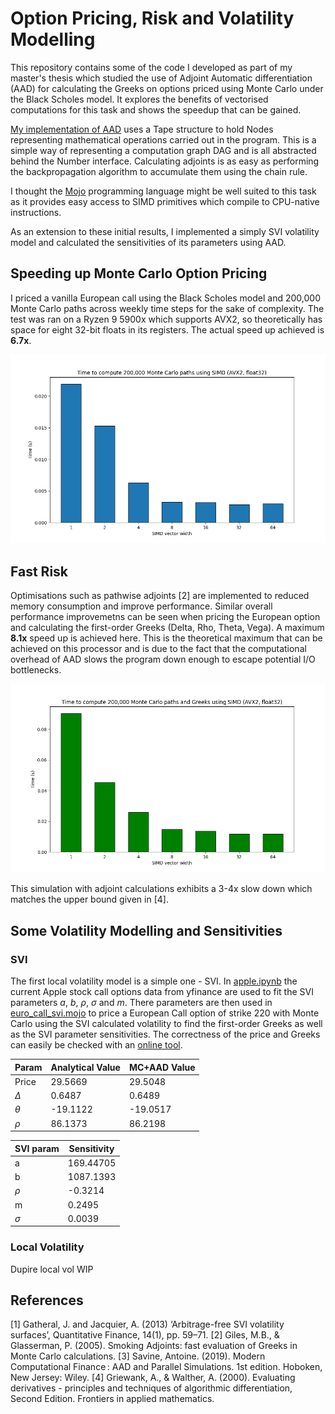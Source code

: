 # Option Pricing, Risk and Volatility Modelling

This repository contains some of the code I developed as part of my master's thesis which studied the use of Adjoint Automatic differentiation (AAD) for calculating the Greeks on options priced using Monte Carlo under the Black Scholes model. It explores the benefits of vectorised computations for this task and shows the speedup that can be gained.

[My implementation of AAD](autodiff) uses a Tape structure to hold Nodes representing mathematical operations carried out in the program. This is a simple way of representing a computation graph DAG and is all abstracted behind the Number interface. Calculating adjoints is as easy as performing the backpropagation algorithm to accumulate them using the chain rule.

I thought the [Mojo]() programming language might be well suited to this task as it provides easy access to SIMD primitives which compile to CPU-native instructions.

As an extension to these initial results, I implemented a simply SVI volatility model and calculated the sensitivities of its parameters using AAD.

## Speeding up Monte Carlo Option Pricing

I priced a vanilla European call using the Black Scholes model and 200,000 Monte Carlo paths across weekly time steps for the sake of complexity. The test was ran on a Ryzen 9 5900x which supports AVX2, so theoretically has space for eight 32-bit floats in its registers. The actual speed up achieved is **6.7x**.


![](simd_speedup_raw.png)

## Fast Risk

Optimisations such as pathwise adjoints [2] are implemented to reduced memory consumption and improve performance. Similar overall performance improvemetns can be seen when pricing the European option and calculating the first-order Greeks (Delta, Rho, Theta, Vega). A maximum **8.1x** speed up is achieved here. This is the theoretical maximum that can be achieved on this processor and is due to the fact that the computational overhead of AAD slows the program down enough to escape potential I/O bottlenecks.

![](simd_speedup_aad.png)

This simulation with adjoint calculations exhibits a 3-4x slow down which matches the upper bound given in [4].

## Some Volatility Modelling and Sensitivities

### SVI

The first local volatility model is a simple one - SVI. In [apple.ipynb](apple.ipynb) the current Apple stock call options data from yfinance are used to fit the SVI parameters $a$, $b$, $\rho$, $\sigma$ and $m$. There parameters are then used in [euro_call_svi.mojo](euro_call_svi.mojo) to price a European Call option of strike 220 with Monte Carlo using the SVI calculated volatility to find the first-order Greeks as well as the SVI parameter sensitivities. The correctness of the price and Greeks can easily be checked with an [online tool](https://quantpie.co.uk/inp/inp_bsm_price_greeks.php).

<!-- ```
Price:  29.50482177734375
Delta:  0.64890378713607788
Theta:  19.051700592041016
Rho:    86.219757080078125

SVI params sensitivities:
a:      169.47048950195312
b:      1087.1392822265625
rho:    -0.32143396139144897
m:      0.24952980875968933
sigma:  0.0038893709424883127
``` -->


|Param|Analytical Value|MC+AAD Value|
|-----|----------------|----------------|
|Price|29.5669|29.5048|
|$\Delta$|0.6487|0.6489|
|$\theta$|-19.1122|-19.0517|
|$\rho$|86.1373|86.2198|


|SVI param|Sensitivity|
|-----|----------------|
|a|169.44705|
|b|1087.1393|
|$\rho$|-0.3214|
|m|0.2495|
|$\sigma$|0.0039|

### Local Volatility

Dupire local vol WIP
<!-- To really showcase the beenfits of AAD, a local volatility model is used and all X local vega values are calculated in only Yx the time it takes to evaluate the primal Monte Carlo simulation. -->

## References

[1] Gatheral, J. and Jacquier, A. (2013) ‘Arbitrage-free SVI volatility surfaces’, Quantitative Finance, 14(1), pp. 59–71.
[2] Giles, M.B., & Glasserman, P. (2005). Smoking Adjoints: fast evaluation of Greeks in Monte Carlo calculations.
[3] Savine, Antoine. (2019). Modern Computational Finance : AAD and Parallel Simulations. 1st edition. Hoboken, New Jersey: Wiley.
[4] Griewank, A., & Walther, A. (2000). Evaluating derivatives - principles and techniques of algorithmic differentiation, Second Edition. Frontiers in applied mathematics.